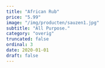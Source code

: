 ```yaml
---
title: "African Rub"
price: "5.99"
image: "/img/producten/sauzen1.jpg"
subtitle: "All Purpose."
category: "overig"
truncated: false
ordinal: 3
date: 2020-01-01
draft: false
---
```




